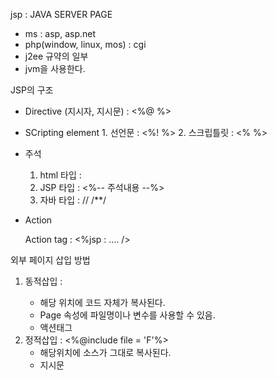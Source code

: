 jsp : JAVA SERVER PAGE


- ms : asp, asp.net
- php(window, linux, mos) : cgi
- j2ee 규약의 일부
- jvm을 사용한다.

JSP의 구조
- Directive (지시자, 지시문) : <%@ %>
- SCripting element
        1. 선언문 : <%! %>
        2. 스크립틀릿 : <% %>

- 주석
  
    1. html 타입 : <!-- -->
    2. JSP 타입 : <%-- 주석내용 --%>
    3. 자바 타입 : // /**/
- Action
  
   Action tag : <%jsp : .... />



외부 페이지 삽입 방법

1) 동적삽입 : <jsp : include page = '...' />
    - 해당 위치에 코드 자체가 복사된다.
    - Page 속성에 파일명이나 변수를 사용할 수 있음.
    - 액션태그
2) 정적삽입 : <%@include file = 'F'%>
    - 해당위치에 소스가 그대로 복사된다.
    - 지시문